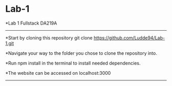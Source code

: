 # Lab-1
*Lab 1 Fullstack DA219A

------------------------------------------------------

*Start by cloning this repository git clone https://github.com/Ludde94/Lab-1.git

*Navigate your way to the folder you chose to clone the repository into.

*Run npm install in the terminal to install needed dependencies.

*The website can be accessed on localhost:3000

------------------------------------------------------
